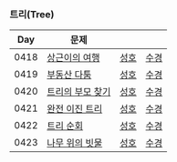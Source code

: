 ### 트리(Tree)

| Day  | 문제                                                      |                             |                               |
| ---- | --------------------------------------------------------- |-----------------------------| ----------------------------- |
| 0418 | [상근이의 여행](https://www.acmicpc.net/problem/9372)     | [성호](0418/9327_0418_sh.kt)  | [수경](0418/9327_0418_sk.js)  |
| 0419 | [부동산 다툼](https://www.acmicpc.net/problem/20364)      | [성호](0419/20364_0419_sh.kt) | [수경](0419/20364_0419_sk.js) |
| 0420 | [트리의 부모 찾기](https://www.acmicpc.net/problem/11725) | [성호](0420/11725_0420_sh.kt) | [수경](0420/11725_0420_sk.js) |
| 0421 | [완전 이진 트리](https://www.acmicpc.net/problem/9934)    | [성호](0421/9934_0421_sh.kt)  | [수경](0421/9934_0421_sk.js)  |
| 0422 | [트리 순회](https://www.acmicpc.net/problem/1991)         | [성호](0422/1991_0422_sh.kt)  | [수경](0422/1991_0422_sk.js)  |
| 0423 | [나무 위의 빗물](https://www.acmicpc.net/problem/17073)   | [성호](0423/17073_0423_sh.kt) | [수경](0423/17073_0423_sk.js) |

